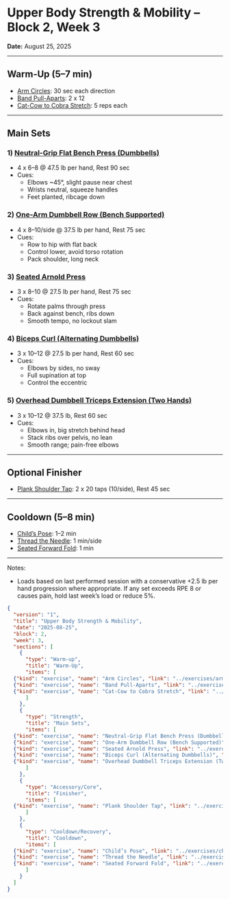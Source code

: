 # Upper Body Strength & Mobility – Block 2, Week 3
**Date:** August 25, 2025

---

## Warm-Up (5–7 min)
- [Arm Circles](../exercises/arm_circles.md): 30 sec each direction
- [Band Pull-Aparts](../exercises/band_pull_aparts.md): 2 x 12
- [Cat-Cow to Cobra Stretch](../exercises/cat_cow_to_cobra_stretch.md): 5 reps each

---

## Main Sets

### 1) [Neutral-Grip Flat Bench Press (Dumbbells)](../exercises/neutral_grip_flat_bench_press.md)
- 4 x 6–8 @ 47.5 lb per hand, Rest 90 sec
- Cues:
  - Elbows ~45°, slight pause near chest
  - Wrists neutral, squeeze handles
  - Feet planted, ribcage down

### 2) [One-Arm Dumbbell Row (Bench Supported)](../exercises/one_arm_dumbbell_row.md)
- 4 x 8–10/side @ 37.5 lb per hand, Rest 75 sec
- Cues:
  - Row to hip with flat back
  - Control lower, avoid torso rotation
  - Pack shoulder, long neck

### 3) [Seated Arnold Press](../exercises/seated_arnold_press.md)
- 3 x 8–10 @ 27.5 lb per hand, Rest 75 sec
- Cues:
  - Rotate palms through press
  - Back against bench, ribs down
  - Smooth tempo, no lockout slam

### 4) [Biceps Curl (Alternating Dumbbells)](../exercises/biceps_curl.md)
- 3 x 10–12 @ 27.5 lb per hand, Rest 60 sec
- Cues:
  - Elbows by sides, no sway
  - Full supination at top
  - Control the eccentric

### 5) [Overhead Dumbbell Triceps Extension (Two Hands)](../exercises/overhead_dumbbell_triceps_extension.md)
- 3 x 10–12 @ 37.5 lb, Rest 60 sec
- Cues:
  - Elbows in, big stretch behind head
  - Stack ribs over pelvis, no lean
  - Smooth range; pain-free elbows

---

## Optional Finisher
- [Plank Shoulder Tap](../exercises/plank_shoulder_tap.md): 2 x 20 taps (10/side), Rest 45 sec

---

## Cooldown (5–8 min)
- [Child’s Pose](../exercises/childs_pose.md): 1–2 min
- [Thread the Needle](../exercises/thread_the_needle.md): 1 min/side
- [Seated Forward Fold](../exercises/seated_forward_fold.md): 1 min

---

Notes:
- Loads based on last performed session with a conservative +2.5 lb per hand progression where appropriate. If any set exceeds RPE 8 or causes pain, hold last week’s load or reduce 5%.

```json session-structure
{
  "version": "1",
  "title": "Upper Body Strength & Mobility",
  "date": "2025-08-25",
  "block": 2,
  "week": 3,
  "sections": [
    {
      "type": "Warm-up",
      "title": "Warm-Up",
      "items": [
  {"kind": "exercise", "name": "Arm Circles", "link": "../exercises/arm_circles.md", "prescription": {"timeSeconds": 60}},
  {"kind": "exercise", "name": "Band Pull-Aparts", "link": "../exercises/band_pull_aparts.md", "prescription": {"sets": 2, "reps": 12}},
  {"kind": "exercise", "name": "Cat-Cow to Cobra Stretch", "link": "../exercises/cat_cow_to_cobra_stretch.md", "prescription": {"reps": 5}}
      ]
    },
    {
      "type": "Strength",
      "title": "Main Sets",
      "items": [
  {"kind": "exercise", "name": "Neutral-Grip Flat Bench Press (Dumbbells)", "link": "../exercises/neutral_grip_flat_bench_press.md", "prescription": {"sets": 4, "reps": "6–8", "weight": "47.5 lb per hand", "restSeconds": 90}},
  {"kind": "exercise", "name": "One-Arm Dumbbell Row (Bench Supported)", "link": "../exercises/one_arm_dumbbell_row.md", "prescription": {"sets": 4, "reps": "8–10/side", "weight": "37.5 lb per hand", "restSeconds": 75}},
  {"kind": "exercise", "name": "Seated Arnold Press", "link": "../exercises/seated_arnold_press.md", "prescription": {"sets": 3, "reps": "8–10", "weight": "27.5 lb per hand", "restSeconds": 75}},
  {"kind": "exercise", "name": "Biceps Curl (Alternating Dumbbells)", "link": "../exercises/biceps_curl.md", "prescription": {"sets": 3, "reps": "10–12", "weight": "27.5 lb per hand", "restSeconds": 60}},
  {"kind": "exercise", "name": "Overhead Dumbbell Triceps Extension (Two Hands)", "link": "../exercises/overhead_dumbbell_triceps_extension.md", "prescription": {"sets": 3, "reps": "10–12", "weight": "37.5 lb", "restSeconds": 60}}
      ]
    },
    {
      "type": "Accessory/Core",
      "title": "Finisher",
      "items": [
  {"kind": "exercise", "name": "Plank Shoulder Tap", "link": "../exercises/plank_shoulder_tap.md", "prescription": {"sets": 2, "reps": "20 taps", "restSeconds": 45}}
      ]
    },
    {
      "type": "Cooldown/Recovery",
      "title": "Cooldown",
      "items": [
  {"kind": "exercise", "name": "Child’s Pose", "link": "../exercises/childs_pose.md", "prescription": {"timeSeconds": 60}},
  {"kind": "exercise", "name": "Thread the Needle", "link": "../exercises/thread_the_needle.md", "prescription": {"timeSeconds": 60}},
  {"kind": "exercise", "name": "Seated Forward Fold", "link": "../exercises/seated_forward_fold.md", "prescription": {"timeSeconds": 60}}
      ]
    }
  ]
}
```
